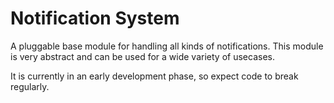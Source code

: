 # Notification System
A pluggable base module for handling all kinds of notifications.
This module is very abstract and can be used for a wide variety of usecases.

It is currently in an early development phase, so expect code to break regularly. 
